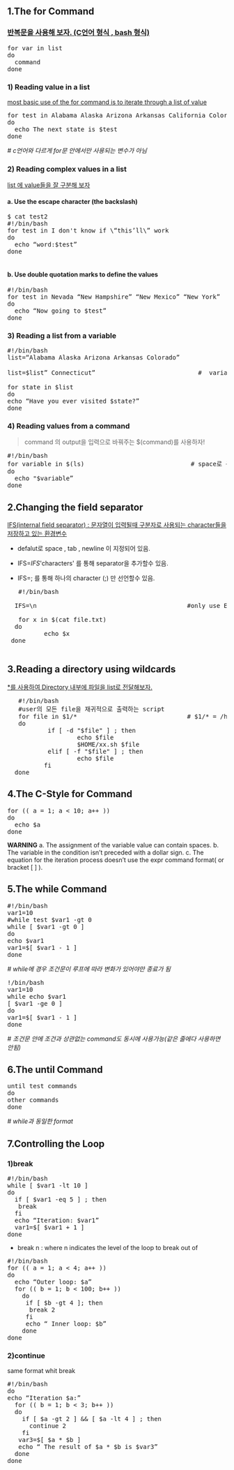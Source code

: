 1.The for Command
------------
### [반복문을 사용해 보자. (C언어 형식 , bash 형식)](http)
<pre>
for var in list
do
  command
done
</pre>
### 1) Reading value in a list
[most basic use of the for command is to iterate through a list of value](http)

<pre>
for test in Alabama Alaska Arizona Arkansas California Colorado
do
  echo The next state is $test
done
</pre>
*# c언어와 다르게 for문 안에서만 사용되는 변수가 아님*
### 2) Reading complex values in a list
[list 에 value들을 잘 구분해 보자](http)
#### a. Use the escape character (the backslash)
<pre>
$ cat test2
#!/bin/bash
for test in I don't know if \“this’ll\” work
do
  echo “word:$test”
done

</pre>
#### b. Use double quotation marks to define the values

<pre>
#!/bin/bash
for test in Nevada “New Hampshire” “New Mexico” “New York”
do
  echo “Now going to $test”
done
</pre>

### 3) Reading a list from a variable
<pre>
#!/bin/bash
list=“Alabama Alaska Arizona Arkansas Colorado”

list=$list” Connecticut”                            #  variable 의 마지막에 추가할수있음  ( variable이 string임으로 "를 사용해서 이어 붙임 )

for state in $list
do
echo “Have you ever visited $state?”
done
</pre>

### 4) Reading values from a command
> command 의 output을 입력으로 바꿔주는 $(command)를 사용하자!
<pre>
#!/bin/bash
for variable in $(ls)                             # space로 구분되는 ls의 output을 입력
do
  echo "$variable”
done
</pre>

2.Changing the field separator
-----
[IFS(internal field separator) : 문자열이 입력될때 구분자로 사용되는 character들을 저장하고 있는 환경변수 ](http) 
+ defalut로 space , tab , newline 이 지정되어 있음. 

+ IFS=$IFS$'characters'  를 통해 separator을 추가할수 있음. 
+ IFS=; 를 통해 하나의 character (;) 만 선언할수 있음. 
<pre>
   #!/bin/bash
  
  IFS=\n                                         #only use ENTER as seperator

   for x in $(cat file.txt)
  do
          echo $x
 done
 </pre>
3.Reading a directory using wildcards
------
[*를 사용하여 Directory 내부에 파일을 list로 전달해보자.](http)
<pre>
   #!/bin/bash
   #user의 모든 file을 재귀적으로 출력하는 script 
   for file in $1/*                              # $1/* = /home/user/*
   do
           if [ -d "$file" ] ; then
                   echo $file
                   $HOME/xx.sh $file
           elif [ -f "$file" ] ; then
                   echo $file
          fi
  done
</pre>


4.The C-Style for Command
-----
<pre>
for (( a = 1; a < 10; a++ ))
do
  echo $a
done
</pre>

**WARNING** 
a. The assignment of the variable value can contain spaces.
b. The variable in the condition isn’t preceded with a dollar sign.
c. The equation for the iteration process doesn’t use the expr command format( or bracket [ ] ).

5.The while Command
-----


<pre>
#!/bin/bash
var1=10
#while test $var1 -gt 0
while [ $var1 -gt 0 ]
do
echo $var1
var1=$[ $var1 - 1 ]
done
</pre>
*# while에 경우 조건문이 루프에 따라 변화가 있어야만 종료가 됨*

<pre>
!/bin/bash
var1=10
while echo $var1
[ $var1 -ge 0 ]
do
var1=$[ $var1 - 1 ]
done
</pre>
*# 조건문 안에 조건과 상관없는 command도 동시에 사용가능(같은 줄에다 사용하면 안됨)*

6.The until Command
-----
<pre>
until test commands
do
other commands
done
</pre>
*# while과 동일한 format*


7.Controlling the Loop
-----
### 1)break
<pre>
#!/bin/bash
while [ $var1 -lt 10 ]
do
  if [ $var1 -eq 5 ] ; then  
   break
  fi
  echo “Iteration: $var1”
  var1=$[ $var1 + 1 ]
done
</pre>

+ break n : where n indicates the level of the loop to break out of
<pre>
#!/bin/bash
for (( a = 1; a < 4; a++ ))
do
  echo “Outer loop: $a”
  for (( b = 1; b < 100; b++ ))
    do
     if [ $b -gt 4 ]; then
      break 2
     fi
     echo “ Inner loop: $b”
    done
done
</pre>
### 2)continue
same format whit break
<pre>
#!/bin/bash
do
echo “Iteration $a:”
  for (( b = 1; b < 3; b++ ))
  do
    if [ $a -gt 2 ] && [ $a -lt 4 ] ; then
      continue 2
    fi
   var3=$[ $a * $b ]
   echo “ The result of $a * $b is $var3”
  done
done
</pre>
